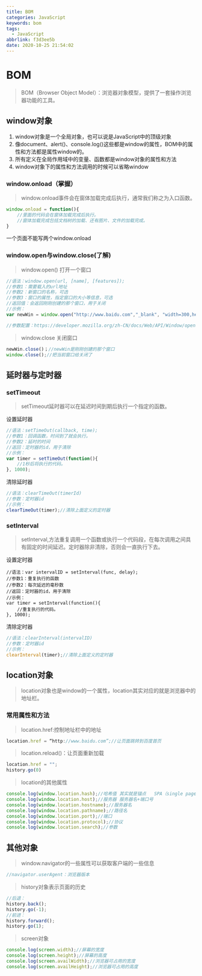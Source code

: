 ```yaml
---
title: BOM
categories: JavaScript
keywords: bom
tags:
  - JavaScript
abbrlink: f3d3ee5b
date: 2020-10-25 21:54:02
---
```

# BOM

> BOM（Browser Object Model）：浏览器对象模型，提供了一套操作浏览器功能的工具。
<!--more-->
## window对象

1. window对象是一个全局对象，也可以说是JavaScript中的顶级对象
2. 像document、alert()、console.log()这些都是window的属性，BOM中的属性和方法都是属性window的。
3. 所有定义在全局作用域中的变量、函数都是window对象的属性和方法
4. window对象下的属性和方法调用的时候可以省略window

### window.onload（掌握）

> window.onload事件会在窗体加载完成后执行，通常我们称之为入口函数。

```javascript
window.onload = function(){
	//里面的代码会在窗体加载完成后执行。
	//窗体加载完成包括文档树的加载、还有图片、文件的加载完成。
}
```

一个页面不能写两个window.onload

### window.open与window.close(了解)

> window.open() 打开一个窗口

```javascript
//语法：window.open(url, [name], [features]);
//参数1：需要载入的url地址
//参数2：新窗口的名称，可选
//参数3：窗口的属性，指定窗口的大小等信息，可选
//返回值：会返回刚刚创建的那个窗口，用于关闭
//示例：
var newWin = window.open("http://www.baidu.com","_blank", "width=300,height=300");

//参数配置：https://developer.mozilla.org/zh-CN/docs/Web/API/Window/open
```

> window.close 关闭窗口

```javascript
newWin.close()；//newWin是刚刚创建的那个窗口
window.close();//把当前窗口给关闭了
```

## 延时器与定时器

### setTimeout

> setTimeout延时器可以在延迟时间到期后执行一个指定的函数。

设置延时器

```javascript
//语法：setTimeOut(callback, time);
//参数1：回调函数，时间到了就会执行。
//参数2：延时的时间
//返回：定时器的id，用于清除
//示例：
var timer = setTimeOut(function(){
	//1秒后将执行的代码。
}, 1000);
```

清除延时器

```javascript
//语法：clearTimeOut(timerId)
//参数：定时器id
//示例：
clearTimeOut(timer);//清除上面定义的定时器
```

### setInterval

> setInterval,方法重复调用一个函数或执行一个代码段，在每次调用之间具有固定的时间延迟。定时器除非清除，否则会一直执行下去。

设置定时器

```
//语法：var intervalID = setInterval(func, delay);
//参数1：重复执行的函数
//参数2：每次延迟的毫秒数
//返回：定时器的id，用于清除
//示例：
var timer = setInterval(function(){
	//重复执行的代码。
}, 1000);
```

清除定时器

```javascript
//语法：clearInterval(intervalID)
//参数：定时器id
//示例：
clearInterval(timer);//清除上面定义的定时器
```


## location对象

> location对象也是window的一个属性，location其实对应的就是浏览器中的地址栏。

### 常用属性和方法

> location.href:控制地址栏中的地址

```javascript
location.href = “http://www.baidu.com”;//让页面跳转到百度首页
```

> location.reload()：让页面重新加载

```javascript
location.href = "";
history.go(0)
```

> location的其他属性

```javascript
console.log(window.location.hash);//哈希值 其实就是锚点   SPA（single page application）
console.log(window.location.host);//服务器 服务器名+端口号
console.log(window.location.hostname);//服务器名
console.log(window.location.pathname);//路径名
console.log(window.location.port);//端口
console.log(window.location.protocol);//协议
console.log(window.location.search);//参数
```


## 其他对象

> window.navigator的一些属性可以获取客户端的一些信息

```javascript
//navigator.userAgent：浏览器版本
```

> history对象表示页面的历史

```javascript
//后退：
history.back();
history.go(-1);
//前进：
history.forward();
history.go(1);
```

> screen对象

```javascript
console.log(screen.width);//屏幕的宽度 
console.log(screen.height);//屏幕的高度
console.log(screen.availWidth);//浏览器可占用的宽度
console.log(screen.availHeight);//浏览器可占用的高度
```


